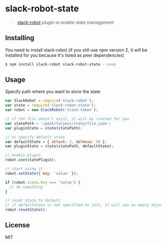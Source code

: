 # slack-robot-state

> [slack-robot](https://github.com/traveloka/slack-robot) plugin to enable state management

## Installing

You need to install slack-robot (if you still use npm version 2, it will be installed
for you because it's listed as peer dependencies)

```sh
$ npm install slack-robot slack-robot-state --save
```

## Usage

Specify path where you want to store the state

```js
var SlackRobot = require('slack-robot');
var state = require('slack-robot-state');
var robot = new SlackRobot('slack-token');

// if the file doesn't exist, it will be created for you
var statePath = '/path/to/your/state/file.json';
var pluginState = state(statePath);

// or specify default state
var defaultState = { attack: 2, defense: 50 };
var pluginState = state(statePath, defaultState);

// enable plugin
robot.use(statePlugin);

// start using it
robot.setState({ key: 'value' });

if (robot.state.key === 'value') {
  // do something
}

// reset state to default
// if defaultState is not specified on init, it will use an empty object
robot.resetState();
```

## License

MIT
